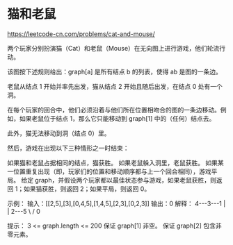 # 猫和老鼠

https://leetcode-cn.com/problems/cat-and-mouse/

两个玩家分别扮演猫（Cat）和老鼠（Mouse）在无向图上进行游戏，他们轮流行动。

该图按下述规则给出：graph[a] 是所有结点 b 的列表，使得 ab 是图的一条边。

老鼠从结点 1 开始并率先出发，猫从结点 2 开始且随后出发，在结点 0 处有一个洞。

在每个玩家的回合中，他们必须沿着与他们所在位置相吻合的图的一条边移动。例如，如果老鼠位于结点 1，那么它只能移动到 graph[1] 中的（任何）结点去。

此外，猫无法移动到洞（结点 0）里。

然后，游戏在出现以下三种情形之一时结束：

如果猫和老鼠占据相同的结点，猫获胜。
如果老鼠躲入洞里，老鼠获胜。
如果某一位置重复出现（即，玩家们的位置和移动顺序都与上一个回合相同），游戏平局。
给定 graph，并假设两个玩家都以最佳状态参与游戏，如果老鼠获胜，则返回 1；如果猫获胜，则返回 2；如果平局，则返回 0。

示例：
输入：[[2,5],[3],[0,4,5],[1,4,5],[2,3],[0,2,3]]
输出：0
解释：
4---3---1
|   |
2---5
 \ /
  0

提示：
3 <= graph.length <= 200
保证 graph[1] 非空。
保证 graph[2] 包含非零元素。
